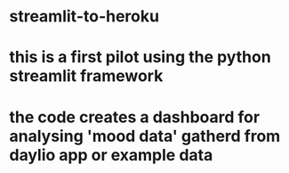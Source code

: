 # streamlit-to-heroku


# this is a first pilot using the python streamlit framework

# the code creates a dashboard for analysing 'mood data' gatherd from daylio app or example data
